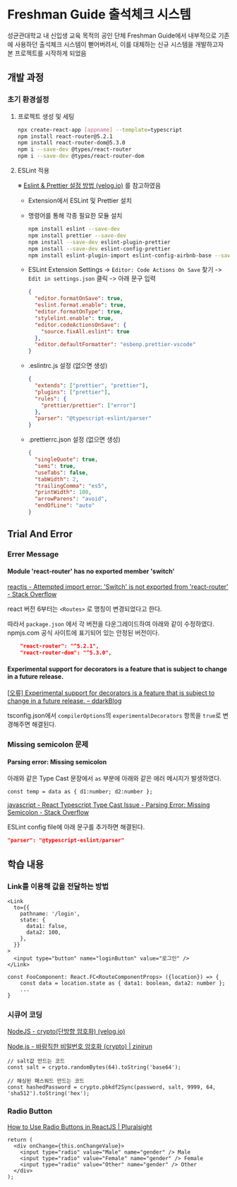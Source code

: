 # Freshman Guide 출석체크 시스템



성균관대학교 내 신입생 교육 목적의 공인 단체 Freshman Guide에서 내부적으로 기존에 사용하던 출석체크 시스템이 뻗어버려서, 이를 대체하는 신규 시스템을 개발하고자 본 프로젝트를 시작하게 되었음



## 개발 과정



### 초기 환경설정

1. 프로젝트 생성 및 세팅

   ```bash
   npx create-react-app [appname] --template=typescript
   npm install react-router@5.2.1
   npm install react-router-dom@5.3.0
   npm i --save-dev @types/react-router
   npm i --save-dev @types/react-router-dom
   ```

2. ESLint 적용

   ※ [Eslint & Prettier 설정 방법 (velog.io)](https://velog.io/@njh7799/Eslint-Prettier-설정-방법) 를 참고하였음

   - Extension에서 ESLint 및 Prettier 설치

   - 명령어를 통해 각종 필요한 모듈 설치

     ```bash
     npm install eslint --save-dev
     npm install prettier --save-dev
     npm install --save-dev eslint-plugin-prettier
     npm install --save-dev eslint-config-prettier
     npm install eslint-plugin-import eslint-config-airbnb-base --save-dev
     ```

   - ESLint Extension Settings -> `Editor: Code Actions On Save` 찾기 -> `Edit in settings.json` 클릭 -> 아래 문구 입력

     ```json
     {
       "editor.formatOnSave": true,
       "eslint.format.enable": true,
       "editor.formatOnType": true,
       "stylelint.enable": true,
       "editor.codeActionsOnSave": {
         "source.fixAll.eslint": true
       },
       "editor.defaultFormatter": "esbenp.prettier-vscode"
     }
     ```

   - .eslintrc.js 설정 (없으면 생성)

     ```json
     {
       "extends": ["prettier", "prettier"],
       "plugins": ["prettier"],
       "rules": {
         "prettier/prettier": ["error"]
       },
       "parser": "@typescript-eslint/parser"
     }
     ```

   - .prettierrc.json 설정 (없으면 생성)

     ```json
     {
       "singleQuote": true,
       "semi": true,
       "useTabs": false,
       "tabWidth": 2,
       "trailingComma": "es5",
       "printWidth": 100,
       "arrowParens": "avoid",
       "endOfLine": "auto"
     }
     ```



## Trial And Error



### Errer Message



#### Module 'react-router' has no exported member 'switch'

[reactjs - Attempted import error: 'Switch' is not exported from 'react-router' - Stack Overflow](https://stackoverflow.com/questions/67687254/attempted-import-error-switch-is-not-exported-from-react-router)

react 버전 6부터는 `<Routes>` 로 명칭이 변경되었다고 한다.

따라서 `package.json` 에서 각 버전을 다운그레이드하여 아래와 같이 수정하였다. npmjs.com 공식 사이트에 표기되어 있는 안정된 버전이다.

```json
    "react-router": "^5.2.1",
    "react-router-dom": "^5.3.0",
```



#### Experimental support for decorators is a feature that is subject to change in a future release.

[[오류\] Experimental support for decorators is a feature that is subject to change in a future release. – ddarkBlog](https://blog.ddark.kr/Experimental-support-for-decorators-is-a-feature-that-is-subject-to-change-in-a-future-release/)

tsconfig.json에서 `compilerOptions`의 `experimentalDecorators` 항목을 `true`로 변경해주면 해결된다.



### Missing semicolon 문제



#### Parsing error: Missing semicolon

아래와 같은 Type Cast 문장에서 `as` 부분에 아래와 같은 에러 메시지가 발생하였다.

```react
const temp = data as { d1:number; d2:number };
```

[javascript - React Typescript Type Cast Issue - Parsing Error: Missing Semicolon - Stack Overflow](https://stackoverflow.com/questions/67412890/react-typescript-type-cast-issue-parsing-error-missing-semicolon)

ESLint config file에 아래 문구를 추가하면 해결된다.

```json
"parser": "@typescript-eslint/parser"
```



## 학습 내용



### Link를 이용해 값을 전달하는 방법

```react
<Link
  to={{
    pathname: '/login',
    state: {
      data1: false,
      data2: 100,
    },
  }}
>
  <input type="button" name="loginButton" value="로그인" />
</Link>
```

```react
const FooComponent: React.FC<RouteComponentProps> ({location}) => {
	const data = location.state as { data1: boolean, data2: number };
	...
}
```



### 시큐어 코딩

[NodeJS - crypto(단방향 암호화) (velog.io)](https://velog.io/@neity16/NodeJS-crypto단방향-암호화)

[Node.js - 바람직한 비밀번호 암호화 (crypto) | zinirun](https://zinirun.github.io/2020/12/02/node-crypto-password/)

```react
// salt값 만드는 코드
const salt = crypto.randomBytes(64).toString('base64');

// 해싱된 패스워드 만드는 코드
const hashedPassword = crypto.pbkdf2Sync(password, salt, 9999, 64, 'sha512').toString('hex');
```



### Radio Button

[How to Use Radio Buttons in ReactJS | Pluralsight](https://www.pluralsight.com/guides/how-to-use-radio-buttons-in-reactjs)

```react
return (
  <div onChange={this.onChangeValue}>
    <input type="radio" value="Male" name="gender" /> Male
    <input type="radio" value="Female" name="gender" /> Female
    <input type="radio" value="Other" name="gender" /> Other
  </div>
);
```

